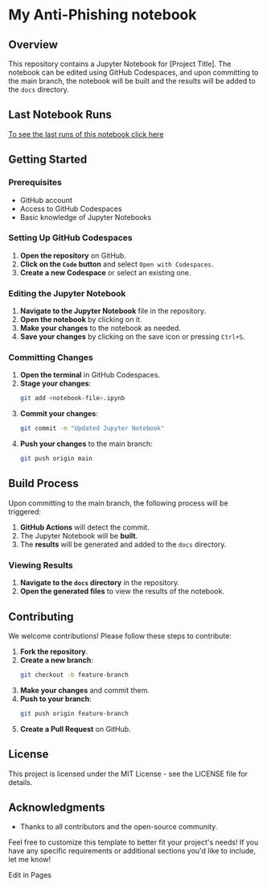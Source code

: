 # My Anti-Phishing notebook

## Overview
This repository contains a Jupyter Notebook for [Project Title]. The notebook can be edited using GitHub Codespaces, and upon committing to the main branch, the notebook will be built and the results will be added to the `docs` directory.

## Last Notebook Runs
[To see the last runs of this notebook click here](./test.md)

## Getting Started

### Prerequisites
- GitHub account
- Access to GitHub Codespaces
- Basic knowledge of Jupyter Notebooks

### Setting Up GitHub Codespaces
1. **Open the repository** on GitHub.
2. **Click on the `Code` button** and select `Open with Codespaces`.
3. **Create a new Codespace** or select an existing one.

### Editing the Jupyter Notebook
1. **Navigate to the Jupyter Notebook** file in the repository.
2. **Open the notebook** by clicking on it.
3. **Make your changes** to the notebook as needed.
4. **Save your changes** by clicking on the save icon or pressing `Ctrl+S`.

### Committing Changes
1. **Open the terminal** in GitHub Codespaces.
2. **Stage your changes**:
    ```bash
    git add <notebook-file>.ipynb
    ```
3. **Commit your changes**:
    ```bash
    git commit -m "Updated Jupyter Notebook"
    ```
4. **Push your changes** to the main branch:
    ```bash
    git push origin main
    ```

## Build Process
Upon committing to the main branch, the following process will be triggered:

1. **GitHub Actions** will detect the commit.
2. The Jupyter Notebook will be **built**.
3. The **results** will be generated and added to the `docs` directory.

### Viewing Results
1. **Navigate to the `docs` directory** in the repository.
2. **Open the generated files** to view the results of the notebook.

## Contributing
We welcome contributions! Please follow these steps to contribute:

1. **Fork the repository**.
2. **Create a new branch**:
    ```bash
    git checkout -b feature-branch
    ```
3. **Make your changes** and commit them.
4. **Push to your branch**:
    ```bash
    git push origin feature-branch
    ```
5. **Create a Pull Request** on GitHub.

## License
This project is licensed under the MIT License - see the LICENSE file for details.

## Acknowledgments
- Thanks to all contributors and the open-source community.

Feel free to customize this template to better fit your project's needs! If you have any specific requirements or additional sections you'd like to include, let me know!


Edit in Pages





